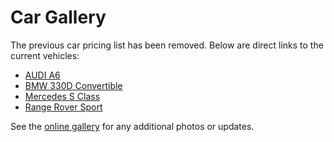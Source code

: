 # Car Gallery

The previous car pricing list has been removed.
Below are direct links to the current vehicles:

- [AUDI A6](https://i.postimg.cc/zfxy8jD7/AUDI-A6.jpg)
- [BMW 330D Convertible](https://i.postimg.cc/3xg7Y5f4/BMW-330D-Convertible.jpg)
- [Mercedes S Class](https://i.postimg.cc/9fW7Xy5H/Mercedes-S-Class.jpg)
- [Range Rover Sport](https://i.postimg.cc/0jYQ2d6g/Range-Rover-Sport.jpg)

See the [online gallery](https://postimg.cc/gallery/Yr7VvJf/ab21c185) for any additional photos or updates.
